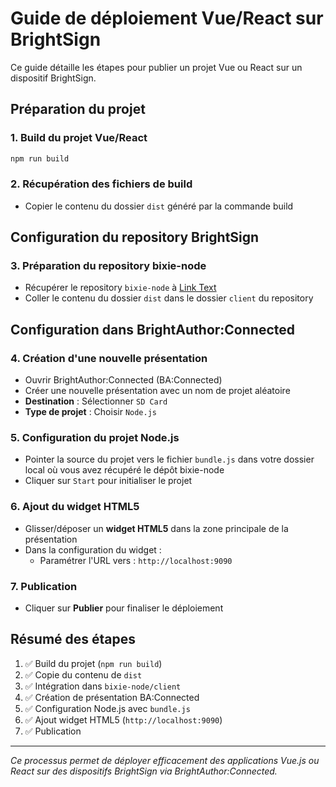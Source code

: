 # Guide de déploiement Vue/React sur BrightSign

Ce guide détaille les étapes pour publier un projet Vue ou React sur un dispositif BrightSign.

## Préparation du projet

### 1. Build du projet Vue/React
```bash
npm run build
```

### 2. Récupération des fichiers de build
- Copier le contenu du dossier `dist` généré par la commande build

## Configuration du repository BrightSign

### 3. Préparation du repository bixie-node
- Récupérer le repository `bixie-node` à [Link Text](https://github.com/PaulDoazan/bixie-nodejs)
- Coller le contenu du dossier `dist` dans le dossier `client` du repository

## Configuration dans BrightAuthor:Connected

### 4. Création d'une nouvelle présentation
- Ouvrir BrightAuthor:Connected (BA:Connected)
- Créer une nouvelle présentation avec un nom de projet aléatoire
- **Destination** : Sélectionner `SD Card`
- **Type de projet** : Choisir `Node.js`

### 5. Configuration du projet Node.js
- Pointer la source du projet vers le fichier `bundle.js` dans votre dossier local où vous avez récupéré le dépôt bixie-node
- Cliquer sur `Start` pour initialiser le projet

### 6. Ajout du widget HTML5
- Glisser/déposer un **widget HTML5** dans la zone principale de la présentation
- Dans la configuration du widget :
  - Paramétrer l'URL vers : `http://localhost:9090`

### 7. Publication
- Cliquer sur **Publier** pour finaliser le déploiement

## Résumé des étapes

1. ✅ Build du projet (`npm run build`)
2. ✅ Copie du contenu de `dist`
3. ✅ Intégration dans `bixie-node/client`
4. ✅ Création de présentation BA:Connected
5. ✅ Configuration Node.js avec `bundle.js`
6. ✅ Ajout widget HTML5 (`http://localhost:9090`)
7. ✅ Publication

---

*Ce processus permet de déployer efficacement des applications Vue.js ou React sur des dispositifs BrightSign via BrightAuthor:Connected.*
